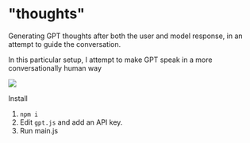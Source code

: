 # "thoughts"
Generating GPT thoughts after both the user and model response, in an attempt to guide the conversation.

In this particular setup, I attempt to make GPT speak in a more conversationally human way

<img src="https://github.com/couldbejake/CoT-GPT-Experiments/blob/main/thoughts/thoughts.png?raw=true">

Install
1. `npm i`
2. Edit `gpt.js` and add an API key.
3. Run main.js
